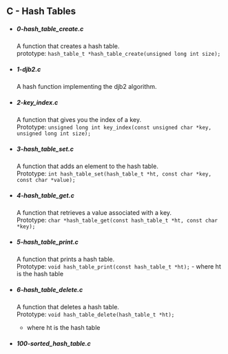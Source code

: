## C - Hash Tables

- ##### 0-hash_table_create.c
  A function that creates a hash table.<br>
  prototype:
  `hash_table_t *hash_table_create(unsigned long int size);`

- ##### 1-djb2.c
  A hash function implementing the djb2 algorithm.

- ##### 2-key_index.c
  A function that gives you the index of a key.<br>
  Prototype:
  `unsigned long int key_index(const unsigned char *key, unsigned long int size);`

- ##### 3-hash_table_set.c
  A function that adds an element to the hash table. <br>
  Prototype:
   `int hash_table_set(hash_table_t *ht, const char *key, const char *value);`

- ##### 4-hash_table_get.c
  A function that retrieves a value associated with a key.<br>
  Prototype: `char *hash_table_get(const hash_table_t *ht, const char *key);`

- ##### 5-hash_table_print.c
  A function that prints a hash table.<br>
  Prototype: `void hash_table_print(const hash_table_t *ht);`
  	     - where ht is the hash table

- ##### 6-hash_table_delete.c
  A function that deletes a hash table.<br>
  Prototype: `void hash_table_delete(hash_table_t *ht);`
  - where ht is the hash table
- ##### 100-sorted_hash_table.c

  
